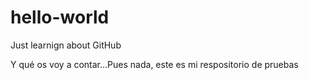 # hello-world
Just learnign about GitHub


Y qué os voy a contar...Pues nada, este es mi respositorio de pruebas
